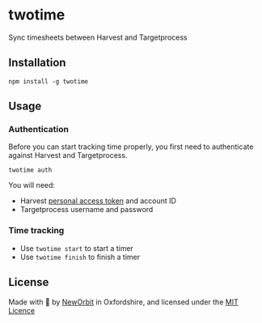 # twotime

Sync timesheets between Harvest and Targetprocess

## Installation

    npm install -g twotime

## Usage

### Authentication

Before you can start tracking time properly, you first need to authenticate against Harvest and Targetprocess.

    twotime auth

You will need:

- Harvest [personal access token](https://id.getharvest.com/developers) and account ID
- Targetprocess username and password


### Time tracking

- Use `twotime start` to start a timer
- Use `twotime finish` to finish a timer

## License

Made with :sparkling_heart: by [NewOrbit](https://www.neworbit.co.uk/) in Oxfordshire, and licensed under the [MIT Licence](LICENCE)
